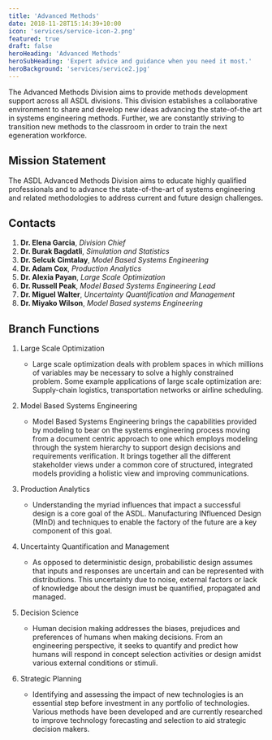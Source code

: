 ```yaml
---
title: 'Advanced Methods'
date: 2018-11-28T15:14:39+10:00
icon: 'services/service-icon-2.png'
featured: true
draft: false
heroHeading: 'Advanced Methods'
heroSubHeading: 'Expert advice and guidance when you need it most.'
heroBackground: 'services/service2.jpg'
---
```


The Advanced Methods Division aims to provide methods development support across all ASDL divisions. This division establishes a collaborative environment to share and develop new ideas advancing the state-of-the art in systems engineering methods. Further, we are constantly striving to transition new methods to the classroom in order to train the next egeneration workforce.

## Mission Statement

The ASDL Advanced Methods Division aims to educate highly qualified professionals and to advance the state-of-the-art of systems engineering and related methodologies to address current and future design challenges.

## Contacts

1. **Dr. Elena Garcia**, _Division Chief_
2. **Dr. Burak Bagdatli**, _Simulation and Statistics_
3. **Dr. Selcuk Cimtalay**, _Model Based Systems Engineering_
4. **Dr. Adam Cox**, _Production Analytics_
5. **Dr. Alexia Payan**, _Large Scale Optimization_
6. **Dr. Russell Peak**, _Model Based Systems Engineering Lead_
7. **Dr. Miguel Walter**, _Uncertainty Quantification and Management_
8. **Dr. Miyako Wilson**, _Model Based systems Engineering_

## Branch Functions
1. Large Scale Optimization
    * Large scale optimization deals with problem spaces in which millions of variables may be necessary to solve a highly constrained problem. Some example applications of large scale optimization are: Supply-chain logistics, transportation networks or airline scheduling.

2. Model Based Systems Engineering
    * Model Based Systems Engineering brings the capabilities provided by modeling to bear on the systems engineering process moving from a document centric approach to one which employs modeling through the system hierarchy to support design decisions and requirements verification. It brings together all the different stakeholder views under a common core of structured, integrated models providing a holistic view and improving communications.

3. Production Analytics
    * Understanding the myriad influences that impact a successful design is a core goal of the ASDL. Manufacturing INfluenced Design (MInD) and techniques to enable the factory of the future are a key component of this goal.

4. Uncertainty Quantification and Management
    * As opposed to deterministic design, probabilistic design assumes that inputs and responses are uncertain and can be represented with distributions. This uncertainty due to noise, external factors or lack of knowledge about the design imust be quantified, propagated and managed.

5. Decision Science
    * Human decision making addresses the biases, prejudices and preferences of humans when making decisions. From an engineering perspective, it seeks to quantify and predict how humans will respond in concept selection activities or design amidst various external conditions or stimuli.

6. Strategic Planning
    * Identifying and assessing the impact of new technologies is an essential step before investment in any portfolio of technologies. Various methods have been developed and are currently researched to improve technology forecasting and selection to aid strategic decision makers.